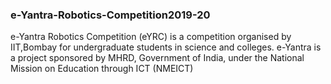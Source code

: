 ### e-Yantra-Robotics-Competition2019-20

e-Yantra Robotics Competition (eYRC) is a competition organised by IIT,Bombay for undergraduate students in science and colleges. e-Yantra is a project sponsored by MHRD, Government of India, under the National Mission on Education through ICT (NMEICT)
